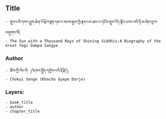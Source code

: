 ## Title
	- གྲུབ་པའི་དབང་ཕྱུག་ཆེན་པོ་རྗེ་བཙུན་དམ་པ་སངས་རྒྱས་ཀྱི་རྣམ་པར་ཐར་པ་དངོས་གྲུབ་འོད་སྟོང་འབར་བའི་ཉི་མ་ཞེས་བྱ་བ་བཞུགས་སོ།
	- The Sun with a Thousand Rays of Shining Siddhis:A Biography of the Great Yogi Dampa Sangye

### Author
	- ཆོས་ཀྱི་སེང་གེ ༼མཁའ་སྤྱོད་དགྱེས་པའི་རྡོ་རྗེ།༽
	- Chokyi Senge (Khacho Gyepe Dorje)

### Layers:
	- book_title
	- author
	- chapter_title
